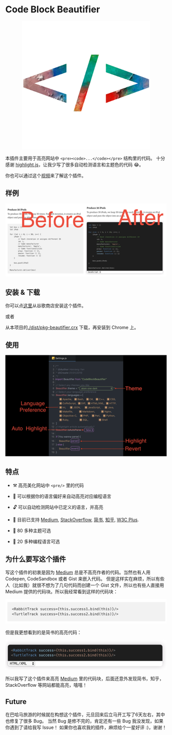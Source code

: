# Code Block Beautifier

<p align="center">
    <img width="400" src="screenshot/icon-origin.png">
</p>

本插件主要用于高亮网站中 `<pre><code>...</code></pre>` 结构里的代码。
十分感谢 [highlight.js](https://highlightjs.org/)，让我少写了很多自动检测语言和主题色的代码 😂。 

你也可以通过这个[视频](https://www.bilibili.com/video/av40197852/)来了解这个插件。

## 样例

![Scrrenshot](screenshot/effect.png)

## 安装 & 下载

你可以点[这里](https://chrome.google.com/webstore/detail/code-block-beautifier/gpcjjddhdnilcbddlonlfgdbejfboonn)从谷歌商店安装这个插件。

或者

从本项目的[./dist/pkg-beautifier.crx](pkg/codeblock-beautifier.crx) 下载，再安装到 Chrome 上。

## 使用 

![使用](screenshot/how-to-use.png)

## 特点

* ⚒ 高亮美化网站中 `<pre/>` 里的代码

* 🧲 可以根据你的语言偏好来自动高亮对应编程语言

* 🔓 可以自动检测网站中已定义的语言，并高亮

* 🎁 目前已支持 [Medium](https://medium.com/), [StackOverflow](https://stackoverflow.com/),
[简书](https://www.jianshu.com/), [知乎](https://www.zhihu.com/), [W3C Plus](https://www.w3cplus.com/).

* 🎉 80 多种主题可选

* 🎊 20 多种编程语言可选

## 为什么要写这个插件
写这个插件的初衷是因为 [Medium](www.medium.com) 总是不高亮作者的代码。当然也有人用 Codepen, CodeSandbox 或者 Gist 来嵌入代码。
但是这样实在麻烦，所以有些人（比如我）就很不想为了几句代码而创建一个 Gist 文件，所以也有些人直接用 Medium 提供的代码块。所以我经常看到这样的代码块：

![No highlight](screenshot/notHighlight.png)

但是我更想看到的是简书的高亮代码：

![Highlight](screenshot/highlight.png)

所以我写了这个插件来高亮 [Medium](www.medium.com) 里的代码块，后面还意外发现简书，知乎，StackOverflow 等网站都能高亮，嘻嘻！

## Future
在巴哈马旅游的时候就在构想这个插件，元旦回来后立马开工写了6天左右，其中也修复了很多 Bug。
当然 Bug 是修不完的，肯定还有一些 Bug 我没发现，如果你遇到了请给我写 Issue！
如果你也喜欢我的插件，麻烦给个一星好评 :)，谢谢！
